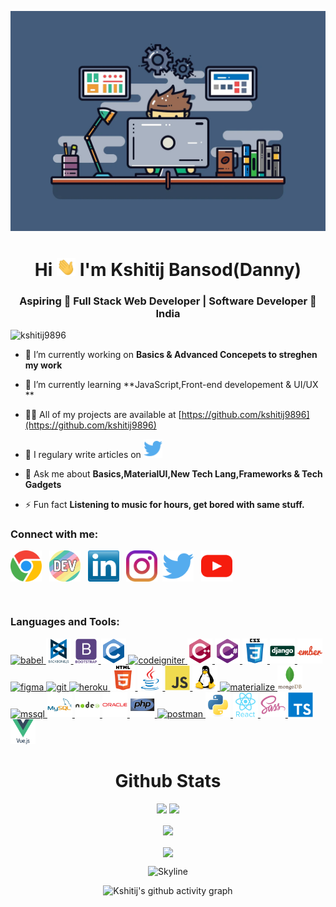 

<!-- ![Banner image for adavis GitHub profile](/giphy.webp) -->
![Banner image for adavis GitHub profile](/Kshitij.png)

<h1 align="center">Hi <img src="https://raw.githubusercontent.com/ABSphreak/ABSphreak/master/gifs/Hi.gif" width="30px"> I'm Kshitij Bansod(Danny)</h1>
<h3 align="center">Aspiring 👋 Full Stack Web Developer | Software Developer 📍 India </h3>

<p align="left"> <img src="https://komarev.com/ghpvc/?username=kshitij9896&label=Profile%20views&color=0e75b6&style=flat" alt="kshitij9896" /> </p>

- 🔭 I’m currently working on **Basics & Advanced Concepets to streghen my work**

- 🌱 I’m currently learning **JavaScript,Front-end developement & UI/UX **

- 👨‍💻 All of my projects are available at [https://github.com/kshitij9896](https://github.com/kshitij9896)

- 📝 I regulary write articles on 
<a href="https://twitter.com/kshitij_bansod" target="blank"><img src="images/twitter (2).png" alt="kshitij" height="30" width="30"/></a>

- 💬 Ask me about **Basics,MaterialUI,New Tech Lang,Frameworks & Tech Gadgets**

- ⚡ Fun fact **Listening to music for hours, get bored with same stuff.**


<h3 align="left">Connect with me:</h3>

<a href="https://kshitijbansod.netlify.app/" target="blank"><img align="center" src="images/chrome.png" alt="kshitij" height="50" width="50" /></a> &nbsp;
<a href="https://dev.to/https://dev.to/kshitij9896" target="blank"><img align="center" src="images/devto.png" alt="kshitij" height="50" width="50" /></a> &nbsp;
<a href="https://linkedin.com/in/kshitij-bansod" target="blank"><img align="center" src="images/transparent-Linkedin-logo-icon.png" alt="kshitij" height="50" width="50" /></a> &nbsp;
<a href="https://instagram.com/thisiskshitijbansod" target="blank"><img align="center" src="images/instagram.png" alt="kshitij" height="50" width="50" /></a>&nbsp;
<a href="https://twitter.com/kshitij_bansod" target="blank"><img align="center" src="images/twitter (2).png" alt="kshitij" height="50" width="50" /></a> &nbsp;
<a href="https://www.youtube.com/channel/UCZ5t0z-xfRLEjCTO9j7InWg" target="blank"><img align="center" src="images/youtube.png" alt="kshitij" height="50" width="50" /></a>
</p>
<br/>

<h3 align="left">Languages and Tools:</h3>
<p align="left"> 
<a href="https://babeljs.io/" target="_blank"> <img src="https://www.vectorlogo.zone/logos/babeljs/babeljs-icon.svg" alt="babel" width="40" height="40"/> </a> 
<a href="https://backbonejs.org" target="_blank"> <img src="https://raw.githubusercontent.com/devicons/devicon/master/icons/backbonejs/backbonejs-original-wordmark.svg" alt="backbonejs" width="40" height="40"/> </a> <a href="https://getbootstrap.com" target="_blank"> <img src="https://raw.githubusercontent.com/devicons/devicon/master/icons/bootstrap/bootstrap-plain-wordmark.svg" alt="bootstrap" width="40" height="40"/> </a> 
<a href="https://www.cprogramming.com/" target="_blank"> <img src="https://raw.githubusercontent.com/devicons/devicon/master/icons/c/c-original.svg" alt="c" width="40" height="40"/> </a> 
  <a href="https://codeigniter.com" target="_blank"> <img src="https://cdn.worldvectorlogo.com/logos/codeigniter.svg" alt="codeigniter" width="40" height="40"/> </a>
  <a href="https://www.w3schools.com/cpp/" target="_blank"> <img src="https://raw.githubusercontent.com/devicons/devicon/master/icons/cplusplus/cplusplus-original.svg" alt="cplusplus" width="40" height="40"/> </a> 
<a href="https://www.w3schools.com/cs/" target="_blank"> <img src="https://raw.githubusercontent.com/devicons/devicon/master/icons/csharp/csharp-original.svg" alt="csharp" width="40" height="40"/> </a> 
<a href="https://www.w3schools.com/css/" target="_blank"> <img src="https://raw.githubusercontent.com/devicons/devicon/master/icons/css3/css3-original-wordmark.svg" alt="css3" width="40" height="40"/> </a> 
<a href="https://www.djangoproject.com/" target="_blank"> <img src="https://raw.githubusercontent.com/devicons/devicon/master/icons/django/django-original.svg" alt="django" width="40" height="40"/> </a> 
<a href="https://emberjs.com/" target="_blank"> <img src="https://raw.githubusercontent.com/devicons/devicon/master/icons/ember/ember-original-wordmark.svg" alt="ember" width="40" height="40"/> </a> 
  <a href="https://www.figma.com/" target="_blank"> <img src="https://www.vectorlogo.zone/logos/figma/figma-icon.svg" alt="figma" width="40" height="40"/> </a> 
  <a href="https://git-scm.com/" target="_blank"> <img src="https://www.vectorlogo.zone/logos/git-scm/git-scm-icon.svg" alt="git" width="40" height="40"/> </a>
  <a href="https://heroku.com" target="_blank"> <img src="https://www.vectorlogo.zone/logos/heroku/heroku-icon.svg" alt="heroku" width="40" height="40"/> </a>
  <a href="https://www.w3.org/html/" target="_blank"> <img src="https://raw.githubusercontent.com/devicons/devicon/master/icons/html5/html5-original-wordmark.svg" alt="html5" width="40" height="40"/> </a>
  <a href="https://www.java.com" target="_blank"> <img src="https://raw.githubusercontent.com/devicons/devicon/master/icons/java/java-original.svg" alt="java" width="40" height="40"/> </a>
 <a href="https://developer.mozilla.org/en-US/docs/Web/JavaScript" target="_blank"> <img src="https://raw.githubusercontent.com/devicons/devicon/master/icons/javascript/javascript-original.svg" alt="javascript" width="40" height="40"/> </a>
  <a href="https://www.linux.org/" target="_blank"> <img src="https://raw.githubusercontent.com/devicons/devicon/master/icons/linux/linux-original.svg" alt="linux" width="40" height="40"/> </a> 
  <a href="https://materializecss.com/" target="_blank"> <img src="https://raw.githubusercontent.com/prplx/svg-logos/5585531d45d294869c4eaab4d7cf2e9c167710a9/svg/materialize.svg" alt="materialize" width="40" height="40"/> </a>
  <a href="https://www.mongodb.com/" target="_blank"> <img src="https://raw.githubusercontent.com/devicons/devicon/master/icons/mongodb/mongodb-original-wordmark.svg" alt="mongodb" width="40" height="40"/> </a>
  <a href="https://www.microsoft.com/en-us/sql-server" target="_blank"> <img src="https://cdn.worldvectorlogo.com/logos/microsoft-sql-server.svg" alt="mssql" width="40" height="40"/> </a> 
  <a href="https://www.mysql.com/" target="_blank"> <img src="https://raw.githubusercontent.com/devicons/devicon/master/icons/mysql/mysql-original-wordmark.svg" alt="mysql" width="40" height="40"/> </a> 
  <a href="https://nodejs.org" target="_blank"> <img src="https://raw.githubusercontent.com/devicons/devicon/master/icons/nodejs/nodejs-original-wordmark.svg" alt="nodejs" width="40" height="40"/> </a>
  <a href="https://www.oracle.com/" target="_blank"> <img src="https://raw.githubusercontent.com/devicons/devicon/master/icons/oracle/oracle-original.svg" alt="oracle" width="40" height="40"/> </a> <a href="https://www.php.net" target="_blank"> <img src="https://raw.githubusercontent.com/devicons/devicon/master/icons/php/php-original.svg" alt="php" width="40" height="40"/> </a>
  <a href="https://postman.com" target="_blank"> <img src="https://www.vectorlogo.zone/logos/getpostman/getpostman-icon.svg" alt="postman" width="40" height="40"/> </a> 
  <a href="https://www.python.org" target="_blank"> <img src="https://raw.githubusercontent.com/devicons/devicon/master/icons/python/python-original.svg" alt="python" width="40" height="40"/> </a> <a href="https://reactjs.org/" target="_blank"> <img src="https://raw.githubusercontent.com/devicons/devicon/master/icons/react/react-original-wordmark.svg" alt="react" width="40" height="40"/> </a> 
  <a href="https://sass-lang.com" target="_blank"> <img src="https://raw.githubusercontent.com/devicons/devicon/master/icons/sass/sass-original.svg" alt="sass" width="40" height="40"/> </a> 
<a href="https://www.typescriptlang.org/" target="_blank"> <img src="https://raw.githubusercontent.com/devicons/devicon/master/icons/typescript/typescript-original.svg" alt="typescript" width="40" height="40"/> </a>
  <a href="https://vuejs.org/" target="_blank"> <img src="https://raw.githubusercontent.com/devicons/devicon/master/icons/vuejs/vuejs-original-wordmark.svg" alt="vuejs" width="40" height="40"/> </a> </p>



<h1 align="center">Github Stats</h1>
 <div align="center" >
<img width="40%" src="https://github-readme-stats.vercel.app/api?username=kshitij9896&show_icons=true"> <img width="40%" src="https://github-readme-stats.vercel.app/api/top-langs/?username=kshitij9896&layout=compact">
  
  <img align="center" src="https://github-readme-streak-stats.herokuapp.com/?user=kshitij9896&theme=radical&custom_title=streak-stats&hide_border=true&layout=compact" /><br><br>
  <img align="center" src="https://github-profile-summary-cards.vercel.app/api/cards/profile-details?username=kshitij9896&theme=dracula" />
</div> 
<div align="center">

  ![Skyline](https://user-images.githubusercontent.com/63043352/133885927-e509713c-63e5-499f-b328-d4a90c5a90af.PNG)

  
  
![Kshitij's github activity graph](https://activity-graph.herokuapp.com/graph?username=kshitij9896&theme=dracula&layout=compact&title_color=FF69B4&hide_border=true&area=true)

